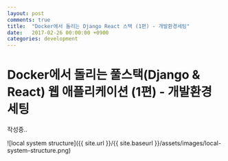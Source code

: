 ```yaml
---
layout: post
comments: true
title:  "Docker에서 돌리는 Django React 스택 (1편) - 개발환경세팅"
date:   2017-02-26 00:00:00 +0900
categories: development
---
```


# Docker에서 돌리는 풀스택(Django & React) 웹 애플리케이션 (1편) - 개발환경 세팅
작성중..

![local system structure]({{ site.url }}/{{ site.baseurl }}/assets/images/local-system-structure.png)
